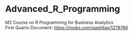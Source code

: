 # Advanced_R_Programming
M2 Course on R Programming for Business Analytics 
</br>
First Quarto Document: 
https://rpubs.com/aashitax/1278766
